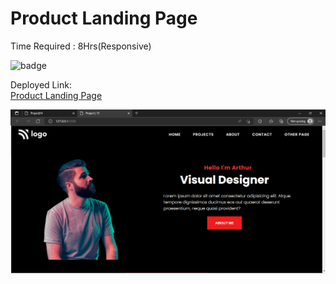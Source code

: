 # Product Landing Page
Time Required : 8Hrs(Responsive)

![badge](https://img.shields.io/badge/Home-Product-sucess)

Deployed Link:  
[Product Landing Page](https://product-landing-website.netlify.app/)

![Output](./output.png)